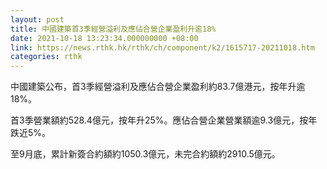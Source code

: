```yaml
---
layout: post
title: 中國建築首3季經營溢利及應佔合營企業盈利升逾18%
date: 2021-10-18 13:23:34.000000000 +08:00
link: https://news.rthk.hk/rthk/ch/component/k2/1615717-20211018.htm
categories: rthk
---
```


中國建築公布，首3季經營溢利及應佔合營企業盈利約83.7億港元，按年升逾18%。

首3季營業額約528.4億元，按年升25%。應佔合營企業營業額逾9.3億元，按年跌近5%。

至9月底，累計新簽合約額約1050.3億元，未完合約額約2910.5億元。

